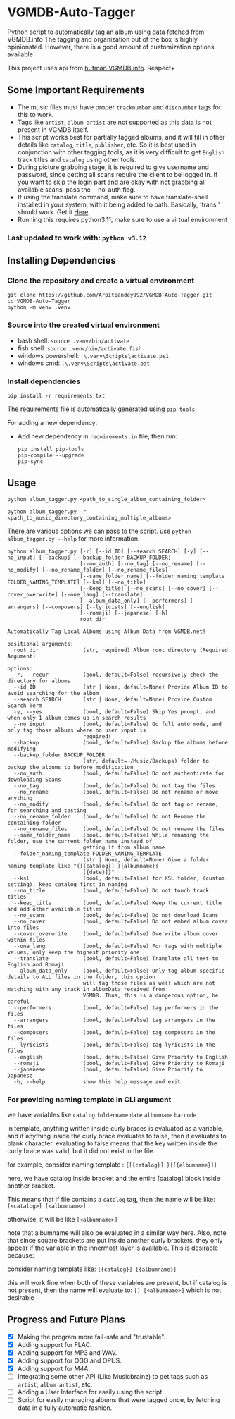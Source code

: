 # VGMDB-Auto-Tagger

Python script to automatically tag an album using data fetched from VGMDB.info
The tagging and organization out of the box is highly opinionated. However, there is a good amount of customization options available

This project uses api from [hufman VGMDB.info](https://github.com/hufman/vgmdb). Respect+

## Some Important Requirements

- The music files must have proper `tracknumber` and `discnumber` tags for this to work.
- Tags like `artist`, `album artist` are not supported as this data is not present in VGMDB itself.
- This script works best for partially tagged albums, and it will fill in other details like `catalog`, `title`, `publisher`, etc. So it is best used in conjunction with other tagging tools, as it is very difficult to get `English` track titles and `catalog` using other tools.
- During picture grabbing stage, it is required to give username and password, since getting all scans require the client to be logged in. If you want to skip the login part and are okay with not grabbing all available scans, pass the --no-auth flag.
- If using the translate command, make sure to have translate-shell installed in your system, with it being added to path. Basically, 'trans <text>' should work. Get it <a href="https://github.com/soimort/translate-shell">Here</a>
- Running this requires python3.11, make sure to use a virtual environment

### Last updated to work with: `python v3.12`

## Installing Dependencies

### Clone the repository and create a virtual environment

```
git clone https://github.com/Arpitpandey992/VGMDB-Auto-Tagger.git
cd VGMDB-Auto-Tagger
python -m venv .venv
```

### Source into the created virtual environment

- bash shell: `source .venv/bin/activate`
- fish shell: `source .venv/bin/activate.fish`
- windows powershell: `.\.venv\Scripts\activate.ps1`
- windows cmd: `.\.venv\Scripts\activate.bat`

### Install dependencies

`pip install -r requirements.txt`

The requirements file is automatically generated using `pip-tools`.

For adding a new dependency:

- Add new dependency in `requirements.in` file, then run:
  ```
  pip install pip-tools
  pip-compile --upgrade
  pip-sync
  ```

## Usage

`python album_tagger.py <path_to_single_album_containing_folder>`

`python album_tagger.py -r <path_to_music_directory_containing_multiple_albums>`

There are various options we can pass to the script. use `python album_tagger.py --help` for more information.

```
python album_tagger.py [-r] [--id ID] [--search SEARCH] [-y] [--no_input] [--backup] [--backup_folder BACKUP_FOLDER]
                       [--no_auth] [--no_tag] [--no_rename] [--no_modify] [--no_rename_folder] [--no_rename_files]
                       [--same_folder_name] [--folder_naming_template FOLDER_NAMING_TEMPLATE] [--ksl] [--no_title]
                       [--keep_title] [--no_scans] [--no_cover] [--cover_overwrite] [--one_lang] [--translate]
                       [--album_data_only] [--performers] [--arrangers] [--composers] [--lyricists] [--english]
                       [--romaji] [--japanese] [-h]
                       root_dir

Automatically Tag Local Albums using Album Data from VGMDB.net!

positional arguments:
  root_dir              (str, required) Album root directory (Required Argument)

options:
  -r, --recur           (bool, default=False) recursively check the directory for albums
  --id ID               (str | None, default=None) Provide Album ID to avoid searching for the album
  --search SEARCH       (str | None, default=None) Provide Custom Search Term
  -y, --yes             (bool, default=False) Skip Yes prompt, and when only 1 album comes up in search results
  --no_input            (bool, default=False) Go full auto mode, and only tag those albums where no user input is
                        required!
  --backup              (bool, default=False) Backup the albums before modifying
  --backup_folder BACKUP_FOLDER
                        (str, default=~/Music/Backups) folder to backup the albums to before modification
  --no_auth             (bool, default=False) Do not authenticate for downloading Scans
  --no_tag              (bool, default=False) Do not tag the files
  --no_rename           (bool, default=False) Do not rename or move anything
  --no_modify           (bool, default=False) Do not tag or rename, for searching and testing
  --no_rename_folder    (bool, default=False) Do not Rename the containing folder
  --no_rename_files     (bool, default=False) Do not rename the files
  --same_folder_name    (bool, default=False) While renaming the folder, use the current folder name instead of
                        getting it from album name
  --folder_naming_template FOLDER_NAMING_TEMPLATE
                        (str | None, default=None) Give a folder naming template like "{[{catalog}] }{albumname}{
                        [{date}]}"
  --ksl                 (bool, default=False) for KSL folder, (custom setting), keep catalog first in naming
  --no_title            (bool, default=False) Do not touch track titles
  --keep_title          (bool, default=False) Keep the current title and add other available titles
  --no_scans            (bool, default=False) Do not download Scans
  --no_cover            (bool, default=False) Do not embed album cover into files
  --cover_overwrite     (bool, default=False) Overwrite album cover within files
  --one_lang            (bool, default=False) For tags with multiple values, only keep the highest priority one
  --translate           (bool, default=False) Translate all text to English and Romaji
  --album_data_only     (bool, default=False) Only tag album specific details to ALL files in the folder, this option
                        will tag those files as well which are not matching with any track in albumData received from
                        VGMDB. Thus, this is a dangerous option, be careful
  --performers          (bool, default=False) tag performers in the files
  --arrangers           (bool, default=False) tag arrangers in the files
  --composers           (bool, default=False) tag composers in the files
  --lyricists           (bool, default=False) tag lyricists in the files
  --english             (bool, default=False) Give Priority to English
  --romaji              (bool, default=False) Give Priority to Romaji
  --japanese            (bool, default=False) Give Priority to Japanese
  -h, --help            show this help message and exit
```

### For providing naming template in CLI argument

we have variables like `catalog` `foldername` `date` `albumname` `barcode`

in template, anything written inside curly braces is evaluated as a variable, and if anything inside the curly brace evaluates to false, then it evaluates to blank character.
evaluating to false means that the key written inside the curly brace was valid, but it did not exist in the file.

for example, consider naming template : `{[{catalog}] }{[{albumname}]}`

here, we have catalog inside bracket and the entire [catalog] block inside another bracket.

This means that if file contains a `catalog` tag, then the name will be like: `[<catalog>] [<albumname>]`

otherwise, it will be like `[<albumname>]`

note that albumname will also be evaluated in a similar way here. Also, note that since square brackets are put inside another curly brackets, they only appear if the variable in the innermost layer is available. This is desirable because:

consider naming template like: `[{catalog}] [{albumname}]`

this will work fine when both of these variables are present, but if catalog is not present, then the name will evaluate to: `[] [<albumname>]` which is not desirable

## Progress and Future Plans

- [x] Making the program more fail-safe and "trustable".
- [x] Adding support for FLAC.
- [x] Adding support for MP3 and WAV.
- [x] Adding support for OGG and OPUS.
- [x] Adding support for M4A.
- [ ] Integrating some other API (Like Musicbrainz) to get tags such as `artist`, `album artist`, etc.
- [ ] Adding a User Interface for easily using the script.
- [ ] Script for easily managing albums that were tagged once, by fetching data in a fully automatic fashion.
